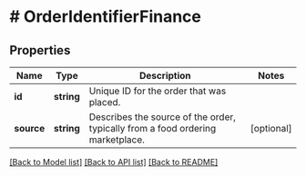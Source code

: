 # # OrderIdentifierFinance

## Properties

Name | Type | Description | Notes
------------ | ------------- | ------------- | -------------
**id** | **string** | Unique ID for the order that was placed. |
**source** | **string** | Describes the source of the order, typically from a food ordering marketplace. | [optional]

[[Back to Model list]](../../README.md#models) [[Back to API list]](../../README.md#endpoints) [[Back to README]](../../README.md)
